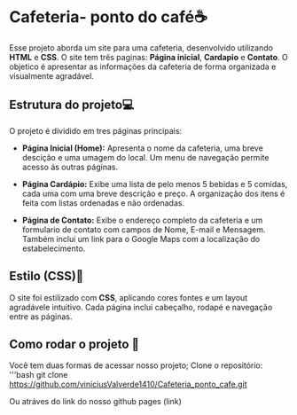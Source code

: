 # Cafeteria- ponto do café☕
Esse projeto aborda um site para uma cafeteria, desenvolvido utilizando **HTML** e **CSS**. O site tem três paginas: **Página inicial**, **Cardapio** e **Contato**. O objetico é apresentar as informações da cafeteria de forma organizada e visualmente agradável.

## Estrutura do projeto💻
O projeto é dividido em tres páginas principais:

- **Página Inicial (Home):**
Apresenta o nome da cafeteria, uma breve descição e uma umagem do local. Um menu de navegação permite acesso ás outras páginas.

- **Página Cardápio:**
Exibe uma lista de pelo menos 5 bebidas e 5 comidas, cada uma com uma breve descrição e preço. A organização dos itens é feita com listas ordenadas e não ordenadas.

- **Página de Contato:**
Exibe o endereço completo da cafeteria e um formulario de contato com campos de Nome, E-mail e Mensagem. Também inclui um link para o Google Maps com a localização do estabelecimento.

## Estilo (CSS)🎨
O site foi estilizado com **CSS**, aplicando cores fontes e um layout agradávele intuitivo. Cada página inclui cabeçalho, rodapé e navegação entre as páginas.

## Como rodar o projeto 🚀
Você tem duas formas de acessar nosso projeto;
Clone o repositório:
   '''bash
   git clone https://github.com/viniciusValverde1410/Cafeteria_ponto_cafe.git

Ou atráves do link do nosso github pages (link)
